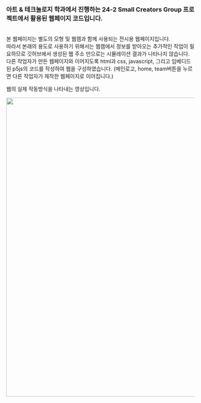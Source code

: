 <h3>아트 & 테크놀로지 학과에서 진행하는 24-2 Small Creators Group 프로젝트에서 활용된 웹페이지 코드입니다. </h3>
<br>본 웹페이지는 별도의 모형 및 웹캠과 함께 사용되는 전시용 웹페이지입니다.<br> 
따라서 본래의 용도로 사용하기 위해서는 웹캠에서 정보를 받아오는 추가적인 작업이 필요하므로 깃허브에서 생성된 웹 주소 만으로는 시뮬레이션 결과가 나타나지 않습니다. 
<br>다른 작업자가 만든 웹페이지와 이어지도록 html과 css, javascript, 그리고 임베디드 된 p5js의 코드를 작성하여 웹을 구성하였습니다.
(메인로고, home, team버튼을 누르면 다른 작업자가 제작한 웹페이지로 이어집니다.)

웹의 실제 작동방식을 나타내는 영상입니다. 

<img src="https://github.com/user-attachments/assets/7788e6f1-152b-4690-950d-6a6e85bef357" width = 800px>

